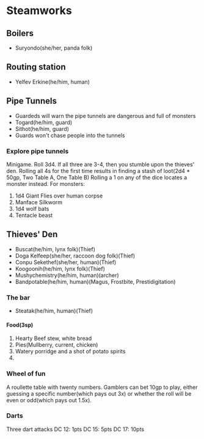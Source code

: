 # Steamworks

## Boilers
- Suryondo(she/her, panda folk)

## Routing station
- Yelfev Erkine(he/him, human)

## Pipe Tunnels
- Guardeds will warn the pipe tunnels are dangerous and full of monsters
- Togard(he/him, guard)
- Sithot(he/him, guard)
- Guards won't chase people into the tunnels

### Explore pipe tunnels
Minigame. Roll 3d4. If all three are 3-4, then you stumble upon the thieves' den. Rolling all 4s for the first time results in finding a stash of loot(2d4 * 50gp, Two Table A, One Table B) Rolling a 1 on any of the dice locates a monster instead. For monsters:
1. 1d4 Giant Flies over human corpse
2. Manface Silkworm
3. 1d4 wolf bats 
4. Tentacle beast


## Thieves' Den
- Buscat(he/him, lynx folk)(Thief)
- Doga Kelfeep(she/her, raccoon dog folk)(Thief)
- Conpu Sekethef(she/her, human)(Thief)
- Koogoonih(he/him, lynx folk)(Thief)
- Mushychemistry(he/him, human)(archer)
- Bandpotable(he/him, human)(Magus, Frostbite, Prestidigitation)

### The bar
- Steatak(he/him, human)(Thief)

#### Food(3sp)
1. Hearty Beef stew, white bread
2. Pies(Mullberry, current, chicken)
3. Watery porridge and a shot of potato spirits
4. 

### Wheel of fun
A roullette table with twenty numbers. Gamblers can bet 10gp to play, either guessing a specific number(which pays out 3x) or whether the roll will be even or odd(which pays out 1.5x).

### Darts
Three dart attacks
DC 12: 1pts
DC 15: 5pts
DC 17: 10pts